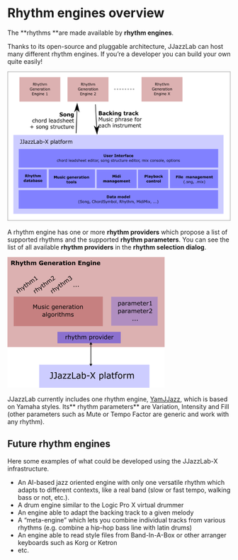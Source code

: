 # Rhythm engines overview

The **rhythms **are made available by **rhythm engines**.

Thanks to its open-source and pluggable architecture, JJazzLab can host many different rhythm engines. If you’re a developer you can build your own quite easily!

![](../.gitbook/assets/RhythmPluginsArchitecture.png)

A rhythm engine has one or more **rhythm providers** which propose a list of supported rhythms and the supported **rhythm parameters**. You can see the list of all available **rhythm providers** in the **rhythm selection dialog**.

![](../.gitbook/assets/RhythmGenerationEngine.png)

JJazzLab currently includes one rhythm engine, [YamJJazz](yamjjazz-rhythm-engine/), which is based on Yamaha styles. Its** rhythm parameters** are Variation, Intensity and Fill (other parameters such as Mute or Tempo Factor are generic and work with any rhythm).

## Future rhythm engines <a href="future-rhythm-generation-engines" id="future-rhythm-generation-engines"></a>

Here some examples of what could be developed using the JJazzLab-X infrastructure.

* An AI-based jazz oriented engine with only one versatile rhythm which adapts to different contexts, like a real band (slow or fast tempo, walking bass or not, etc.).
* A drum engine similar to the Logic Pro X virtual drummer
* An engine able to adapt the backing track to a given melody
* A “meta-engine” which lets you combine individual tracks from various rhythms (e.g. combine a hip-hop bass line with latin drums)
* An engine able to read style files from Band-In-A-Box or other arranger keyboards such as Korg or Ketron
* etc.
